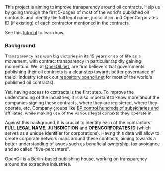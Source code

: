 This project is aiming to improve transparency around oil contracts. Help us by going through the first 5-pages of most of the world's published oil contracts and identify the full legal name, jurisdiction and OpenCorporates ID (if existing) of each contractor mentioned in the contracts.

See this [tutorial](http://crowdcrafting.org/app/openoil/tutorial) to learn how.

### Background
Transparency has won big victories in its 15 years or so of life as a movement, with contract transparency in particular rapidly gaining momentum. We, at [OpenOil.net](http://openoil.net/), are firm believers that governments publishing their oil contracts is a clear step towards better governance of the oil industry (check out [repository.openoil.net](http://repository.openoil.net) for most of the world's published oil contracts). 

Yet, having access to contracts is the first step. To improve the understanding of the industries, it is also important to know more about the companies signing these contracts, where they are registered, where they operate, etc. Company groups like [BP control hundreds of subsidiaries and affiliates](http://data.openoil.net/), while making use of the various legal contexts they operate in.

Against this background, it is crucial to identify each of the contractors' **FULL LEGAL NAME**, **JURISDICTION** and **OPENCORPORATES ID** (which serves as a unique identifier for corporations). Having this data will allow to create corporate network maps around these contracts, aiming towards a better understanding of issues such as beneficial ownership, tax avoidance and so called “five-percenters”. 

OpenOil is a Berlin-based publishing house, working on transparency around the extractive industries.
